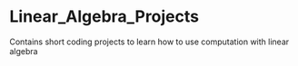 # Linear_Algebra_Projects
Contains short coding projects to learn how to use computation with linear algebra
